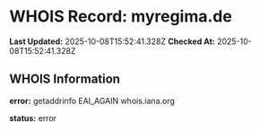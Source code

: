# WHOIS Record: myregima.de

**Last Updated:** 2025-10-08T15:52:41.328Z
**Checked At:** 2025-10-08T15:52:41.328Z

## WHOIS Information

**error:** getaddrinfo EAI_AGAIN whois.iana.org

**status:** error

